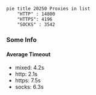 
```mermaid
pie title 20250 Proxies in list
    "HTTP" : 14800
    "HTTPS": 4196
    "SOCKS" : 3542
```

### Some Info
#### Average Timeout

- mixed: 4.2s
- http: 2.1s
- https: 7.5s
- socks: 6.3s